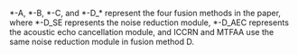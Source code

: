 *-A, *-B, *-C, and *-D_\* represent the four fusion methods in the paper, where *-D_SE represents the noise reduction module, *-D_AEC represents the acoustic echo cancellation module, and ICCRN and MTFAA use the same noise reduction module in fusion method D.
